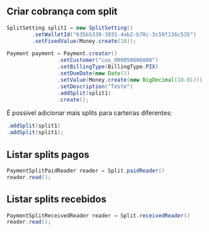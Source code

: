 ## Criar cobrança com split
```java
SplitSetting split1 = new SplitSetting()
        .setWalletId("635b5330-3931-4ab2-b78c-3c59f136c535")
        .setFixedValue(Money.create(10));

Payment payment = Payment.creator()
                .setCustomer("cus_000050606806")
                .setBillingType(BillingType.PIX)
                .setDueDate(new Date())
                .setValue(Money.create(new BigDecimal(10.01)))
                .setDescription("Teste")
                .addSplit(split1)
                .create();
```

É possível adicionar mais splits para carteiras diferentes:
```java
.addSplit(split1)
.addSplit(split1);
```

## Listar splits pagos
```java
PaymentSplitPaidReader reader = Split.paidReader()
reader.read();
```

## Listar splits recebidos
```java
PaymentSplitReceivedReader reader = Split.receivedReader()
reader.read();
```